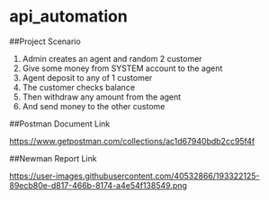 # api_automation

##Project Scenario

1. Admin creates an agent and random 2 customer
2. Give some money from SYSTEM account to the agent
3. Agent deposit to any of 1 customer
4. The customer checks balance
5. Then withdraw any amount from the agent
6. And send money to the other custome

##Postman Document Link

https://www.getpostman.com/collections/ac1d67940bdb2cc95f4f

##Newman Report Link

https://user-images.githubusercontent.com/40532866/193322125-89ecb80e-d817-466b-8174-a4e54f138549.png

